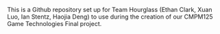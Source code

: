 This is a Github repository set up for Team Hourglass (Ethan Clark, Xuan Luo, Ian Stentz, Haojia Deng) to use during the creation of our CMPM125 Game Technologies Final project. 
